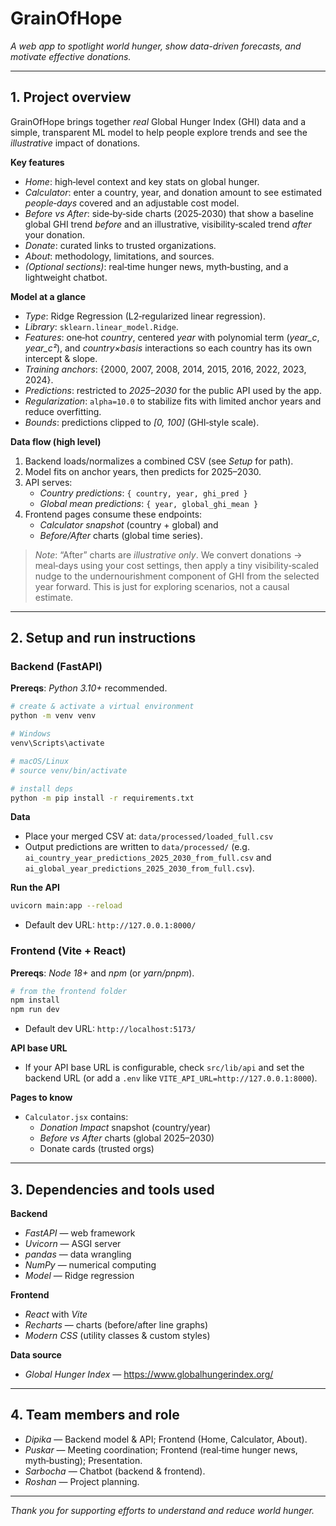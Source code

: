# GrainOfHope

*A web app to spotlight world hunger, show data-driven forecasts, and motivate effective donations.*

---

## 1. Project overview

GrainOfHope brings together *real* Global Hunger Index (GHI) data and a simple, transparent ML model to help people explore trends and see the *illustrative* impact of donations.

**Key features**

- *Home*: high‑level context and key stats on global hunger.
- *Calculator*: enter a country, year, and donation amount to see estimated *people‑days* covered and an adjustable cost model.
- *Before vs After*: side‑by‑side charts (2025‑2030) that show a baseline global GHI trend *before* and an illustrative, visibility‑scaled trend *after* your donation.
- *Donate*: curated links to trusted organizations.
- *About*: methodology, limitations, and sources.
- *(Optional sections)*: real‑time hunger news, myth‑busting, and a lightweight chatbot.

**Model at a glance**

- *Type*: Ridge Regression (L2‑regularized linear regression).
- *Library*: `sklearn.linear_model.Ridge`.
- *Features*: one‑hot *country*, centered *year* with polynomial term (*year_c*, *year_c²*), and *country×basis* interactions so each country has its own intercept & slope.
- *Training anchors*: {2000, 2007, 2008, 2014, 2015, 2016, 2022, 2023, 2024}.
- *Predictions*: restricted to *2025–2030* for the public API used by the app.
- *Regularization*: `alpha=10.0` to stabilize fits with limited anchor years and reduce overfitting.
- *Bounds*: predictions clipped to *[0, 100]* (GHI‑style scale).

**Data flow (high level)**

1. Backend loads/normalizes a combined CSV (see *Setup* for path).
2. Model fits on anchor years, then predicts for 2025–2030.
3. API serves:
   - *Country predictions*: `{ country, year, ghi_pred }`
   - *Global mean predictions*: `{ year, global_ghi_mean }`
4. Frontend pages consume these endpoints:
   - *Calculator snapshot* (country + global) and
   - *Before/After* charts (global time series).

> *Note*: “After” charts are *illustrative only*. We convert donations → meal‑days using your cost settings, then apply a tiny visibility‑scaled nudge to the undernourishment component of GHI from the selected year forward. This is just for exploring scenarios, not a causal estimate.

---

## 2. Setup and run instructions

### Backend (FastAPI)

**Prereqs**: *Python 3.10+* recommended.

```bash
# create & activate a virtual environment
python -m venv venv

# Windows
venv\Scripts\activate

# macOS/Linux
# source venv/bin/activate

# install deps
python -m pip install -r requirements.txt
```

**Data**

- Place your merged CSV at: `data/processed/loaded_full.csv`
- Output predictions are written to `data/processed/` (e.g. `ai_country_year_predictions_2025_2030_from_full.csv` and `ai_global_year_predictions_2025_2030_from_full.csv`).

**Run the API**

```bash
uvicorn main:app --reload
```
- Default dev URL: `http://127.0.0.1:8000/`

### Frontend (Vite + React)

**Prereqs**: *Node 18+* and *npm* (or *yarn/pnpm*).

```bash
# from the frontend folder
npm install
npm run dev
```
- Default dev URL: `http://localhost:5173/`

**API base URL**

- If your API base URL is configurable, check `src/lib/api` and set the backend URL (or add a `.env` like `VITE_API_URL=http://127.0.0.1:8000`).

**Pages to know**

- `Calculator.jsx` contains:
  - *Donation Impact* snapshot (country/year)
  - *Before vs After* charts (global 2025–2030)
  - Donate cards (trusted orgs)

---

## 3. Dependencies and tools used

**Backend**

- *FastAPI* — web framework
- *Uvicorn* — ASGI server
- *pandas* — data wrangling
- *NumPy* — numerical computing
- *Model* — Ridge regression

**Frontend**

- *React* with *Vite*
- *Recharts* — charts (before/after line graphs)
- *Modern CSS* (utility classes & custom styles)

**Data source**

- *Global Hunger Index* — https://www.globalhungerindex.org/

---

## 4. Team members and role

- *Dipika* — Backend model & API; Frontend (Home, Calculator, About).
- *Puskar* — Meeting coordination; Frontend (real‑time hunger news, myth‑busting); Presentation.
- *Sarbocha* — Chatbot (backend & frontend).
- *Roshan* — Project planning.

---

*Thank you for supporting efforts to understand and reduce world hunger.*
